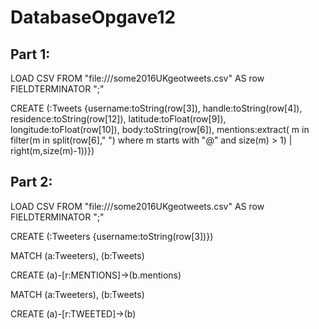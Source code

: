 # DatabaseOpgave12

## Part 1:
LOAD CSV FROM "file:///some2016UKgeotweets.csv" AS row FIELDTERMINATOR ";"
    
CREATE (:Tweets {username:toString(row[3]), handle:toString(row[4]), residence:toString(row[12]), latitude:toFloat(row[9]), longitude:toFloat(row[10]), body:toString(row[6]), mentions:extract( m in filter(m in split(row[6]," ") where m starts with "@" and size(m) > 1) | right(m,size(m)-1))})

## Part 2:

LOAD CSV FROM "file:///some2016UKgeotweets.csv" AS row FIELDTERMINATOR ";"

CREATE (:Tweeters {username:toString(row[3])})

MATCH (a:Tweeters), (b:Tweets)

CREATE (a)-[r:MENTIONS]->(b.mentions)

MATCH (a:Tweeters), (b:Tweets)

CREATE (a)-[r:TWEETED]->(b)
